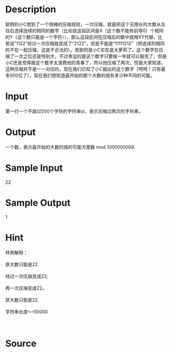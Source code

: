 
# Description

<div class="content"><div>聪明的小C想到了一个很棒的压缩规则，一次压缩，就是把这个无限长的大数从左往右选择连续的相同的数字（比如说这段区间是X（这个数不能有前导0）个相同的Y（这个数只能是一个字符）），那么这段区间在压缩后的数中就用XY代替。比若说“1122”经过一次压缩就变成了“2122”，但是不能是“11111212”（把连续的相同的不在一起压缩，这是不合法的）。悲剧的是小C实在是太萝莉了，这个数字在压缩了一次之后还是特别大，不过幸运的是这个数字只要报一年就可以报完了，但是小C还是觉得报这个数字太浪费他的青春了，所以他压缩了两次。但是大家知道，这种压缩并不是一一对应的，现在我们已知了小C报出的这个数字（呵呵！只有最多500位了），现在我们想知道最开始的那个大数的值有多少种不同的可能。</div>
<p></p></div>

# Input

<div class="content"><div>第一行一个不超过500个字符的字符串st，表示压缩过两次的字符串。</div>
<p></p></div>

# Output

<div class="content"><div>一个数，表示最开始的大数的值的可能方案数 mod 1000000009.<span class="Apple-tab-span" style="white-space: pre;">	</span></div>
<p></p></div>

# Sample Input

<div class="content"><span class="sampledata">22</span></div>

# Sample Output

<div class="content"><span class="sampledata">1</span></div>

# Hint

<div class="content"><p></p><div>样例解释：</div><br/>
<div>原大数只能是22.</div><br/>
<div>经过一次压缩变成22;</div><br/>
<div>再一次压缩变成22。</div><br/>
<div>原大数只能是22.</div><br/>
<div>字符串长度&lt;=50000</div><br/>
<div></div><br/>
<p></p><p></p></div>

# Source

<div class="content"><p><a href="problemset.php?search="></a></p></div>

